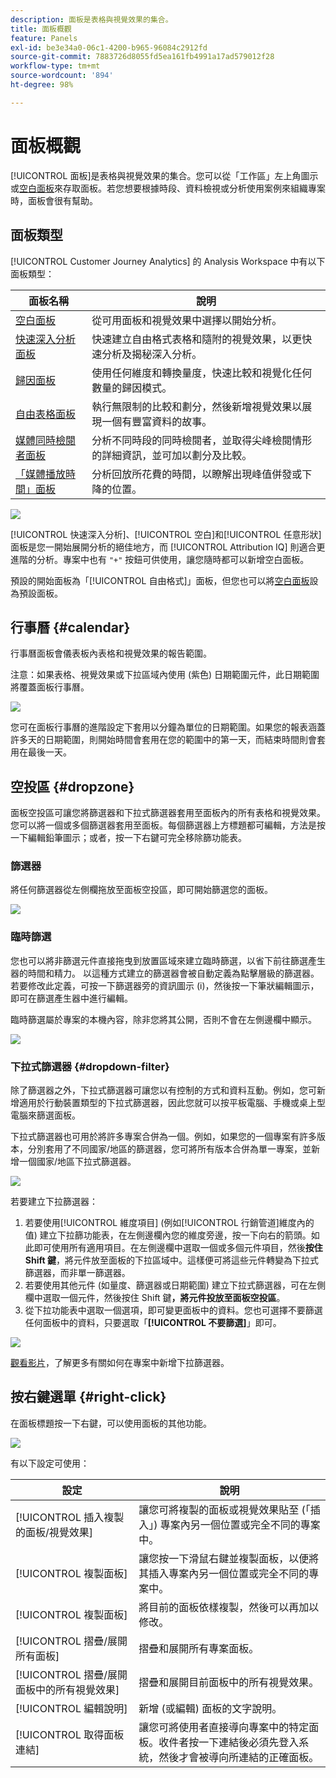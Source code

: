 ```yaml
---
description: 面板是表格與視覺效果的集合。
title: 面板概觀
feature: Panels
exl-id: be3e34a0-06c1-4200-b965-96084c2912fd
source-git-commit: 7883726d8055fd5ea161fb4991a17ad579012f28
workflow-type: tm+mt
source-wordcount: '894'
ht-degree: 98%

---
```


# 面板概觀

[!UICONTROL 面板]是表格與視覺效果的集合。您可以從「工作區」左上角圖示或[空白面板](/help/analysis-workspace/c-panels/blank-panel.md)來存取面板。若您想要根據時段、資料檢視或分析使用案例來組織專案時，面板會很有幫助。

## 面板類型

[!UICONTROL Customer Journey Analytics] 的 Analysis Workspace 中有以下面板類型：

| 面板名稱 | 說明 |
| --- | --- |
| [空白面板](/help/analysis-workspace/c-panels/blank-panel.md) | 從可用面板和視覺效果中選擇以開始分析。 |
| [快速深入分析面板](quickinsight.md) | 快速建立自由格式表格和隨附的視覺效果，以更快速分析及揭秘深入分析。 |
| [歸因面板](attribution.md) | 使用任何維度和轉換量度，快速比較和視覺化任何數量的歸因模式。 |
| [自由表格面板](freeform-panel.md) | 執行無限制的比較和劃分，然後新增視覺效果以展現一個有豐富資料的故事。 |
| [媒體同時檢閱者面板](media-concurrent-viewers.md) | 分析不同時段的同時檢閱者，並取得尖峰檢閱情形的詳細資訊，並可加以劃分及比較。 |
| [「媒體播放時間」面板](media-playback-timespent/media-playback-time-spent.md) | 分析回放所花費的時間，以瞭解出現峰值併發或下降的位置。 |

![](assets/panel-overview.png)

[!UICONTROL 快速深入分析]、[!UICONTROL 空白]和[!UICONTROL 任意形狀]面板是您一開始展開分析的絕佳地方，而 [!UICONTROL Attribution IQ] 則適合更進階的分析。專案中也有 `"+"` 按鈕可供使用，讓您隨時都可以新增空白面板。

預設的開始面板為「[!UICONTROL 自由格式]」面板，但您也可以將[空白面板](/help/analysis-workspace/c-panels/blank-panel.md)設為預設面板。

## 行事曆 {#calendar}

行事曆面板會儀表板內表格和視覺效果的報告範圍。

注意：如果表格、視覺效果或下拉區域內使用 (紫色) 日期範圍元件，此日期範圍將覆蓋面板行事曆。

![](assets/panel-calendar.png)

您可在面板行事曆的進階設定下套用以分鐘為單位的日期範圍。如果您的報表涵蓋許多天的日期範圍，則開始時間會套用在您的範圍中的第一天，而結束時間則會套用在最後一天。

## 空投區 {#dropzone}

面板空投區可讓您將篩選器和下拉式篩選器套用至面板內的所有表格和視覺效果。您可以將一個或多個篩選器套用至面板。每個篩選器上方標題都可編輯，方法是按一下編輯鉛筆圖示；或者，按一下右鍵可完全移除篩功能表。

### 篩選器

將任何篩選器從左側欄拖放至面板空投區，即可開始篩選您的面板。

![](assets/segment-filter.png)

### 臨時篩選

您也可以將非篩選元件直接拖曳到放置區域來建立臨時篩選，以省下前往篩選產生器的時間和精力。 以這種方式建立的篩選器會被自動定義為點擊層級的篩選器。若要修改此定義，可按一下篩選器旁的資訊圖示 (i)，然後按一下筆狀編輯圖示，即可在篩選產生器中進行編輯。

臨時篩選屬於專案的本機內容，除非您將其公開，否則不會在左側邊欄中顯示。

![](assets/adhoc-segment-filter.png)

### 下拉式篩選器 {#dropdown-filter}

除了篩選器之外，下拉式篩選器可讓您以有控制的方式和資料互動。例如，您可新增適用於行動裝置類型的下拉式篩選器，因此您就可以按平板電腦、手機或桌上型電腦來篩選面板。

下拉式篩選器也可用於將許多專案合併為一個。例如，如果您的一個專案有許多版本，分別套用了不同國家/地區的篩選器，您可將所有版本合併為單一專案，並新增一個國家/地區下拉式篩選器。

![](assets/dropdown-filter-intro.png)

若要建立下拉篩選器：

1. 若要使用[!UICONTROL 維度項目] (例如[!UICONTROL 行銷管道]維度內的值) 建立下拉篩功能表，在左側邊欄內您的維度旁邊，按一下向右的箭頭。如此即可使用所有適用項目。在左側邊欄中選取一個或多個元件項目，然後&#x200B;**按住 Shift 鍵**，將元件放至面板的下拉區域中。這樣便可將這些元件轉變為下拉式篩選器，而非單一篩選器。
1. 若要使用其他元件 (如量度、篩選器或日期範圍) 建立下拉式篩選器，可在左側欄中選取一個元件，然後按住 Shift 鍵&#x200B;**，將元件投放至面板空投區**。
1. 從下拉功能表中選取一個選項，即可變更面板中的資料。您也可選擇不要篩選任何面板中的資料，只要選取「**[!UICONTROL 不要篩選]**」即可。

![](assets/create-dropdown.png)

[觀看影片](https://experienceleague.adobe.com/docs/analytics-learn/tutorials/analysis-workspace/using-panels/using-panels-to-organize-your-analysis-workspace-projects.html)，了解更多有關如何在專案中新增下拉篩選器。

## 按右鍵選單 {#right-click}

在面板標題按一下右鍵，可以使用面板的其他功能。

![](assets/right-click-menu.png)

有以下設定可使用：

| 設定 | 說明 |
| --- | --- |
| [!UICONTROL 插入複製的面板/視覺效果] | 讓您可將複製的面板或視覺效果貼至 (「插入」) 專案內另一個位置或完全不同的專案中。 |
| [!UICONTROL 複製面板] | 讓您按一下滑鼠右鍵並複製面板，以便將其插入專案內另一個位置或完全不同的專案中。 |
| [!UICONTROL 複製面板] | 將目前的面板依樣複製，然後可以再加以修改。 |
| [!UICONTROL 摺疊/展開所有面板] | 摺疊和展開所有專案面板。 |
| [!UICONTROL 摺疊/展開面板中的所有視覺效果] | 摺疊和展開目前面板中的所有視覺效果。 |
| [!UICONTROL 編輯說明] | 新增 (或編輯) 面板的文字說明。 |
| [!UICONTROL 取得面板連結] | 讓您可將使用者直接導向專案中的特定面板。收件者按一下連結後必須先登入系統，然後才會被導向所連結的正確面板。 |
